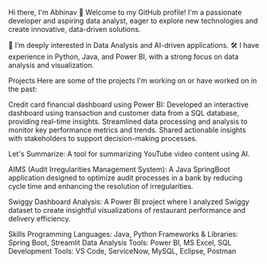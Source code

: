 Hi there, I'm Abhinav 👋
Welcome to my GitHub profile! I'm a passionate developer and aspiring data analyst, eager to explore new technologies and create innovative, data-driven solutions.

🌟 I’m deeply interested in Data Analysis and AI-driven applications.
🛠️ I have experience in Python, Java, and Power BI, with a strong focus on data analysis and visualization.

Projects
Here are some of the projects I'm working on or have worked on in the past:

Credit card financial dashboard using Power BI:
Developed an interactive dashboard using transaction and customer data from a SQL database, providing real-time insights. Streamlined data processing and analysis to monitor key performance metrics and trends. Shared actionable insights with stakeholders to support decision-making processes.

Let's Summarize: A tool for summarizing YouTube video content using AI.

AIMS (Audit Irregularities Management System): A Java SpringBoot application designed to optimize audit processes in a bank by reducing cycle time and enhancing the resolution of irregularities.

Swiggy Dashboard Analysis: A Power BI project where I analyzed Swiggy dataset to create insightful visualizations of restaurant performance and delivery efficiency.

Skills
Programming Languages: Java, Python
Frameworks & Libraries: Spring Boot, Streamlit
Data Analysis Tools: Power BI, MS Excel, SQL
Development Tools: VS Code, ServiceNow, MySQL, Eclipse, Postman 

